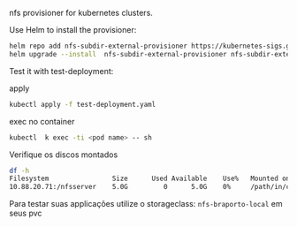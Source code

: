 nfs provisioner for kubernetes clusters.


Use Helm to install the provisioner:

```bash 
helm repo add nfs-subdir-external-provisioner https://kubernetes-sigs.github.io/nfs-subdir-external-provisioner/
helm upgrade --install  nfs-subdir-external-provisioner nfs-subdir-external-provisioner/nfs-subdir-external-provisioner --values values.yaml --create-namespace
```

Test it with test-deployment:

apply
```sh
kubectl apply -f test-deployment.yaml
```

exec no container
```sh
kubectl  k exec -ti <pod name> -- sh
```

Verifique os discos montados
```sh 
df -h
Filesystem                Size      Used Available    Use%   Mounted on
10.88.20.71:/nfsserver    5.0G         0      5.0G    0%     /path/in/container
```

Para testar suas applicações utilize o storageclass: `nfs-braporto-local` em seus pvc 

